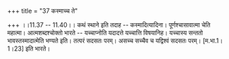 +++
title = "37 कस्माच्च ते"

+++
।।11.37 -- 11.40।। कथं स्थाने इति तदाह -- कस्मादित्यादिना।
पूर्णश्चासावात्मा चेति महात्मा। आत्मशब्दश्चोक्तो भारते -- यच्चाप्नोति
यदादत्ते यच्चात्ति विषयानिह। यच्चास्य सन्ततो भावस्तस्मादात्मेति भण्यते
इति। तत्परं सदसतः परम्। असच्च सच्चैव च यद्विश्वं सदसतः परम्।
\[म.भा.1।1।23\] इति भारते।
